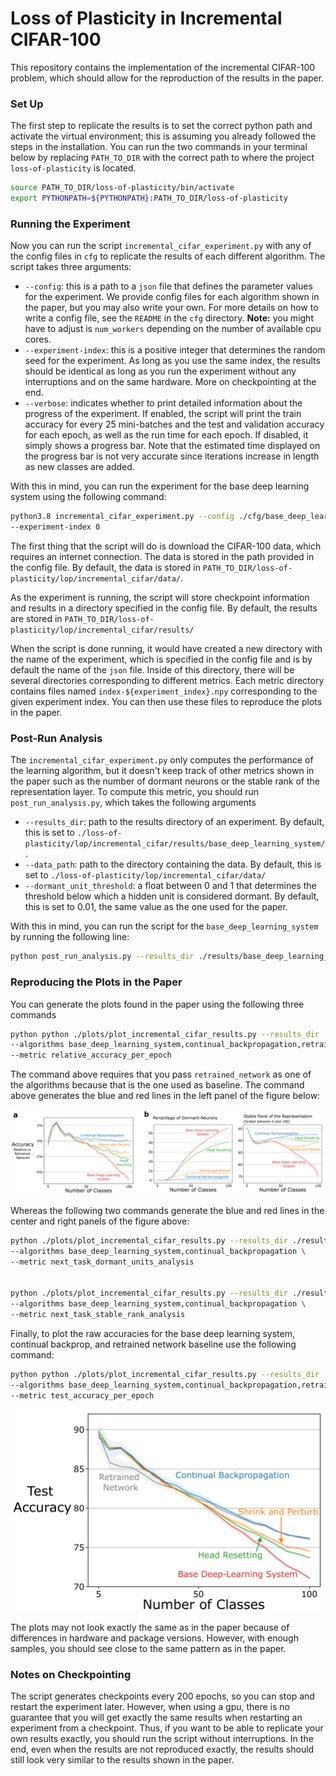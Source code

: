 # Loss of Plasticity in Incremental CIFAR-100

This repository contains the implementation of the incremental CIFAR-100 problem, which should
allow for the reproduction of the results in the paper.

### Set Up
The first step to replicate the results is to set the correct python path and activate the 
virtual environment; this is assuming you already followed the steps in the installation.
You can run the two commands in your terminal below by replacing `PATH_TO_DIR` with the 
correct path to where the project `loss-of-plasticity` is located.

```sh
source PATH_TO_DIR/loss-of-plasticity/bin/activate
export PYTHONPATH=${PYTHONPATH}:PATH_TO_DIR/loss-of-plasticity
```

### Running the Experiment 

Now you can run the script `incremental_cifar_experiment.py` with any of the config files in `cfg`
to replicate the results of each different algorithm.
The script takes three arguments:

* `--config`: this is a path to a `json` file that defines the parameter values for the experiment.
    We provide config files for each algorithm shown in the paper, but you may also write your own.
    For more details on how to write a config file, see the `README` in the `cfg` directory. 
    **Note:** you might have to adjust is `num_workers` depending on the number of available cpu cores.
* `--experiment-index`: this is a positive integer that determines the random seed for the experiment.
    As long as you use the same index, the results should be identical as long as you run the experiment 
    without any interruptions and on the same hardware.
    More on checkpointing at the end. 
* `--verbose`: indicates whether to print detailed information about the progress of the experiment.
    If enabled, the script will print the train accuracy for every 25 mini-batches and the test and
    validation accuracy for each epoch, as well as the run time for each epoch.
    If disabled, it simply shows a progress bar.
    Note that the estimated time displayed on the progress bar is not very accurate since iterations
    increase in length as new classes are added. 

With this in mind, you can run the experiment for the base deep learning system using the following 
command:

```sh
python3.8 incremental_cifar_experiment.py --config ./cfg/base_deep_learning_system.json ---verbose \
--experiment-index 0
```

The first thing that the script will do is download the CIFAR-100 data, which requires an internet 
connection.
The data is stored in the path provided in the config file.
By default, the data is stored in `PATH_TO_DIR/loss-of-plasticity/lop/incremental_cifar/data/`.

As the experiment is running, the script will store checkpoint information and results in a directory
specified in the config file.
By default, the results are stored in `PATH_TO_DIR/loss-of-plasticity/lop/incremental_cifar/results/`

When the script is done running, it would have created a new directory with the name of the experiment,
which is specified in the config file and is by default the name of the `json` file. 
Inside of this directory, there will be several directories corresponding to different metrics.
Each metric directory contains files named `index-${experiment_index}.npy` corresponding to the given
experiment index. 
You can then use these files to reproduce the plots in the paper. 

### Post-Run Analysis

The `incremental_cifar_experiment.py` only computes the performance of the learning algorithm, but it
doesn't keep track of other metrics shown in the paper such as the number of dormant neurons or the
stable rank of the representation layer.
To compute this metric, you should run `post_run_analysis.py`, which takes the following arguments

* `--results_dir`: path to the results directory of an experiment.
    By default, this is set to `./loss-of-plasticity/lop/incremental_cifar/results/base_deep_learning_system/`.
* `--data_path`: path to the directory containing the data.
    By default, this is set to `./loss-of-plasticity/lop/incremental_cifar/data/`
* `--dormant_unit_threshold`: a float between 0 and 1 that determines the threshold below which a hidden
    unit is considered dormant.
    By default, this is set to 0.01, the same value as the one used for the paper.

With this in mind, you can run the script for the `base_deep_learning_system` by running the following
line:

```sh
python post_run_analysis.py --results_dir ./results/base_deep_learning_system/
```

### Reproducing the Plots in the Paper

You can generate the plots found in the paper using the following three commands

```sh
python python ./plots/plot_incremental_cifar_results.py --results_dir ./results/ \
--algorithms base_deep_learning_system,continual_backpropagation,retrained_network \
--metric relative_accuracy_per_epoch
```

The command above requires that you pass `retrained_network` as one of the algorithms because that is
the one used as baseline. 
The command above generates the blue and red lines in the left panel of the figure below: 

![](plots/incremental_cifar.png "Performance of algorithms in incremental CIFAR-100.")

Whereas the following two commands generate the blue and red lines in the center and right panels of
the figure above:

```sh
python ./plots/plot_incremental_cifar_results.py --results_dir ./results/ \
--algorithms base_deep_learning_system,continual_backpropagation \
--metric next_task_dormant_units_analysis


python ./plots/plot_incremental_cifar_results.py --results_dir ./results/ \
--algorithms base_deep_learning_system,continual_backpropagation \
--metric next_task_stable_rank_analysis
```

Finally, to plot the raw accuracies for the base deep learning system, continual backprop, and 
retrained network baseline use the following command:

```sh
python python ./plots/plot_incremental_cifar_results.py --results_dir ./results/ \
--algorithms base_deep_learning_system,continual_backpropagation,retrained_network \
--metric test_accuracy_per_epoch
```

![](plots/raw_accuracy_incremental_cifar.png "Raw accuracy of algorithms in incremental CIFAR-100.")

The plots may not look exactly the same as in the paper because of differences in hardware and package
versions.
However, with enough samples, you should see close to the same pattern as in the paper. 

### Notes on Checkpointing

The script generates checkpoints every 200 epochs, so you can stop and restart the experiment later.
However, when using a gpu, there is no guarantee that you will get exactly the same results when
restarting an experiment from a checkpoint.
Thus, if you want to be able to replicate your own results exactly, you should run the script without
interruptions.
In the end, even when the results are not reproduced exactly, the results should still look very
similar to the results shown in the paper. 







